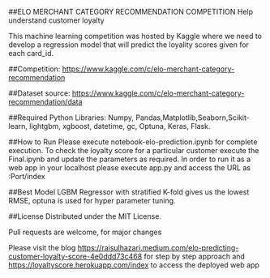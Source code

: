 ##ELO MERCHANT CATEGORY RECOMMENDATION COMPETITION
Help understand customer loyalty

This machine learning competition was hosted by Kaggle where we need to develop a regression model that will predict the loyality scores given for each card_id. 

##Competition: https://www.kaggle.com/c/elo-merchant-category-recommendation

##Dataset source: https://www.kaggle.com/c/elo-merchant-category-recommendation/data

##Required Python Libraries:
Numpy, Pandas,Matplotlib,Seaborn,Scikit-learn, lightgbm, xgboost, datetime, gc, Optuna, Keras, Flask.

##How to Run
Please execute notebook-elo-prediction.ipynb for complete execution. To check the loyalty score for a particular customer execute the Final.ipynb and update the parameters as required.
In order to run it as a web app in your localhost please execute app.py and access the URL as <localhost>:Port/index
        
##Best Model
LGBM Regressor with stratified K-fold gives us the lowest RMSE, optuna is used for hyper parameter tuning.

##License
Distributed under the MIT License.

Pull requests are welcome, for major changes 

Please visit the blog https://raisulhazari.medium.com/elo-predicting-customer-loyalty-score-4e0ddd73c468 for step by step approach and  
https://loyaltyscore.herokuapp.com/index to access the deployed web app
